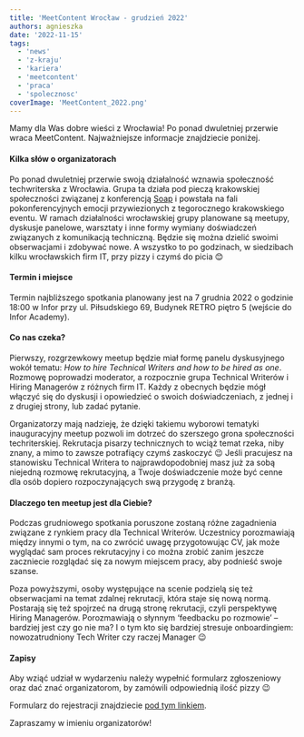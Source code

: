 ```yaml
---
title: 'MeetContent Wrocław - grudzień 2022'
authors: agnieszka
date: '2022-11-15'
tags:
  - 'news'
  - 'z-kraju'
  - 'kariera'
  - 'meetcontent'
  - 'praca'
  - 'spolecznosc'
coverImage: 'MeetContent_2022.png'
---
```


Mamy dla Was dobre wieści z Wrocławia! Po ponad dwuletniej przerwie wraca
MeetContent. Najważniejsze informacje znajdziecie poniżej.

<!--truncate-->

#### Kilka słów o organizatorach

Po ponad dwuletniej przerwie swoją działalność wznawia społeczność techwriterska
z Wrocławia. Grupa ta działa pod pieczą krakowskiej społeczności związanej z
konferencją [Soap](https://soapconf.com/) i powstała na fali pokonferencyjnych
emocji przywiezionych z tegorocznego krakowskiego eventu. W ramach działalności
wrocławskiej grupy planowane są meetupy, dyskusje panelowe, warsztaty i inne
formy wymiany doświadczeń związanych z komunikacją techniczną. Będzie się można
dzielić swoimi obserwacjami i zdobywać nowe. A wszystko to po godzinach, w
siedzibach kilku wrocławskich firm IT, przy pizzy i czymś do picia 😊

#### **Termin i miejsce**

Termin najbliższego spotkania planowany jest na 7 grudnia 2022 o godzinie 18:00
w Infor przy ul. Piłsudskiego 69, Budynek RETRO piętro 5 (wejście do Infor
Academy).

#### **Co nas czeka?**

Pierwszy, rozgrzewkowy meetup będzie miał formę panelu dyskusyjnego wokół
tematu: _How to hire Technical Writers and how to be hired as one_. Rozmowę
poprowadzi moderator, a rozpocznie grupa Technical Writerów i Hiring Managerów z
różnych firm IT. Każdy z obecnych będzie mógł włączyć się do dyskusji i
opowiedzieć o swoich doświadczeniach, z jednej i z drugiej strony, lub zadać
pytanie.

Organizatorzy mają nadzieję, że dzięki takiemu wyborowi tematyki inauguracyjny
meetup pozwoli im dotrzeć do szerszego grona społeczności techriterskiej.
Rekrutacja pisarzy technicznych to wciąż temat rzeka, niby znany, a mimo to
zawsze potrafiący czymś zaskoczyć 😉 Jeśli pracujesz na stanowisku Technical
Writera to najprawdopodobniej masz już za sobą niejedną rozmowę rekrutacyjną, a
Twoje doświadczenie może być cenne dla osób dopiero rozpoczynających swą
przygodę z branżą.

#### Dlaczego ten meetup jest dla Ciebie?

Podczas grudniowego spotkania poruszone zostaną różne zagadnienia związane z
rynkiem pracy dla Technical Writerów. Uczestnicy porozmawiają między innymi o
tym, na co zwrócić uwagę przygotowując CV, jak może wyglądać sam proces
rekrutacyjny i co można zrobić zanim jeszcze zaczniecie rozglądać się za nowym
miejscem pracy, aby podnieść swoje szanse.

Poza powyższymi, osoby występujące na scenie podzielą się też obserwacjami na
temat zdalnej rekrutacji, która staje się nową normą. Postarają się też spojrzeć
na drugą stronę rekrutacji, czyli perspektywę Hiring Managerów. Porozmawiają o
słynnym ‘feedbacku po rozmowie’ – bardziej jest czy go nie ma? I o tym kto się
bardziej stresuje onboardingiem: nowozatrudniony Tech Writer czy raczej Manager
😉

#### Zapisy

Aby wziąć udział w wydarzeniu należy wypełnić formularz zgłoszeniowy oraz dać
znać organizatorom, by zamówili odpowiednią ilość pizzy 😉

Formularz do rejestracji znajdziecie
[pod tym linkiem](https://docs.google.com/forms/d/e/1FAIpQLSeYhUioth2HvPJk0nqYMNcTKK8Nh2G2aZoYEjZQi6ut-EBHow/viewform).

Zapraszamy w imieniu organizatorów!
